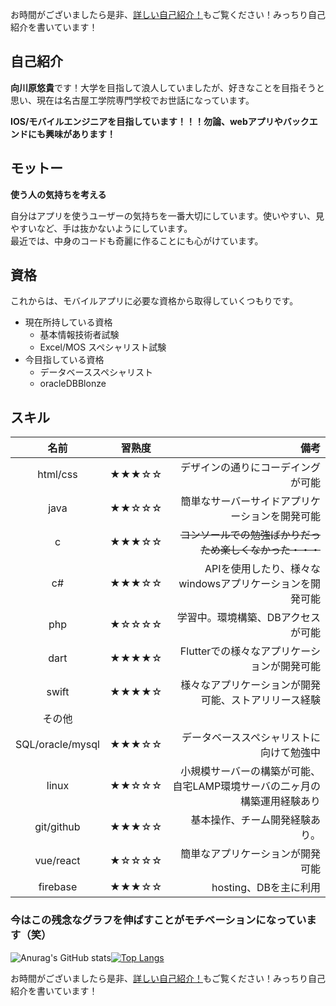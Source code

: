 
お時間がございましたら是非、[詳しい自己紹介！](https://github.com/Mu-munn/Mu-munn/blob/main/learnmore/MoreDetails.md)もご覧ください！みっちり自己紹介を書いています！

## 自己紹介

**向川原悠貴**です！大学を目指して浪人していましたが、好きなことを目指そうと思い、現在は名古屋工学院専門学校でお世話になっています。

**IOS/モバイルエンジニアを目指しています！！！勿論、webアプリやバックエンドにも興味があります！**

## モットー

 **使う人の気持ちを考える**

自分はアプリを使うユーザーの気持ちを一番大切にしています。使いやすい、見やすいなど、手は抜かないようにしています。  
最近では、中身のコードも奇麗に作ることにも心がけています。

## 資格

これからは、モバイルアプリに必要な資格から取得していくつもりです。

- 現在所持している資格
  - 基本情報技術者試験
  - Excel/MOS スペシャリスト試験
- 今目指している資格
  - データベーススペシャリスト
  - oracleDBBlonze

## スキル
| 名前 | 習熟度 | 備考 |
|:----------:|:-----------:|------------:|
| html/css   | ★★★☆☆ | デザインの通りにコーデイングが可能 |
| java | ★★☆☆☆ | 簡単なサーバーサイドアプリケーションを開発可能 |
| c | ★★★☆☆ | ~~コンソールでの勉強ばかりだっため楽しくなかった・・・~~ | 
| c#  | ★★★☆☆ | APIを使用したり、様々なwindowsアプリケーションを開発可能 |
| php  | ★☆☆☆☆ | 学習中。環境構築、DBアクセスが可能 |
| dart | ★★★★☆ | Flutterでの様々なアプリケーションが開発可能 |
| swift    | ★★★★☆ | 様々なアプリケーションが開発可能、ストアリリース経験 |
| その他 |
| SQL/oracle/mysql   | ★★★☆☆ | データベーススペシャリストに向けて勉強中 |
| linux | ★★☆☆☆ | 小規模サーバーの構築が可能、自宅LAMP環境サーバの二ヶ月の構築運用経験あり | 
| git/github | ★★★☆☆ | 基本操作、チーム開発経験あり。 | 
| vue/react | ★☆☆☆☆| 簡単なアプリケーションが開発可能 |
| firebase | ★★★☆☆ | hosting、DBを主に利用 |


### 今はこの残念なグラフを伸ばすことがモチベーションになっています（笑）
![Anurag's GitHub stats](https://github-readme-stats.vercel.app/api?username=Mu-munn&show_icons=true)[![Top Langs](https://github-readme-stats.vercel.app/api/top-langs/?username=Mu-munn&layout=compact)](https://github.com/anuraghazra/github-readme-stats)

お時間がございましたら是非、[詳しい自己紹介！](https://github.com/Mu-munn/Mu-munn/blob/main/learnmore/MoreDetails.md)もご覧ください！みっちり自己紹介を書いています！

